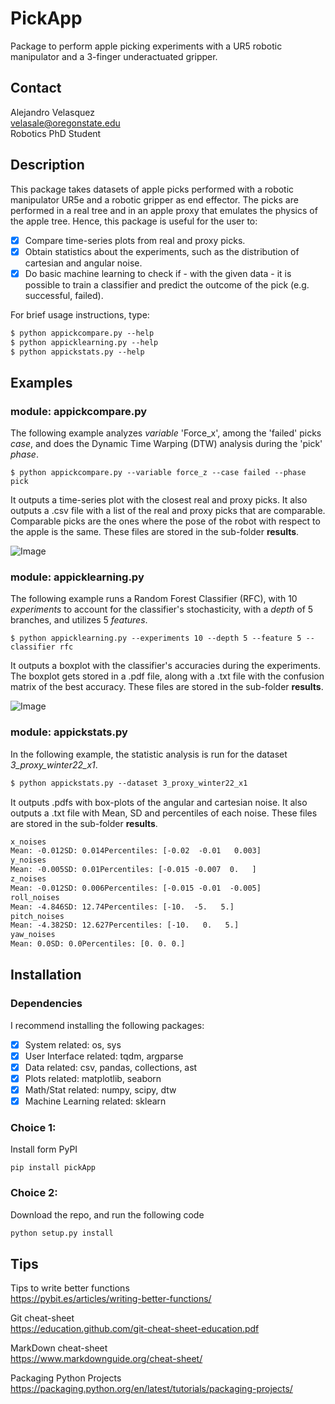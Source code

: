 # PickApp
Package to perform apple picking experiments with a UR5 robotic manipulator and a 3-finger underactuated gripper. 

## Contact
Alejandro Velasquez  
velasale@oregonstate.edu  
Robotics PhD Student

## Description
This package takes datasets of apple picks performed with a robotic manipulator UR5e and a robotic gripper as end effector.
The picks are performed in a real tree and in an apple proxy that emulates the physics of the apple tree.
Hence, this package is useful for the user to:
- [x] Compare time-series plots from real and proxy picks.
- [x] Obtain statistics about the experiments, such as the distribution of cartesian and angular noise.
- [x] Do basic machine learning to check if - with the given data - it is possible to train a classifier and predict the outcome of the pick (e.g. successful, failed).

For brief usage instructions, type:

```html
$ python appickcompare.py --help
$ python appicklearning.py --help
$ python appickstats.py --help 
```


## Examples
### module: appickcompare.py
The following example analyzes *variable* 'Force_x', among the 'failed' picks *case*, and does the Dynamic Time Warping (DTW) analysis during the 'pick' *phase*.
```
$ python appickcompare.py --variable force_z --case failed --phase pick
```
It outputs a time-series plot with the closest real and proxy picks.
It also outputs a .csv file with a list of the real and proxy picks that are comparable. Comparable picks are the ones where the pose of the robot with respect to the apple is the same.
These files are stored in the sub-folder **results**.

![Image](https://github.com/velasale/PickApp/blob/main/results/%20force_z__during__pick.png)


### module: appicklearning.py
The following example runs a Random Forest Classifier (RFC), with 10 *experiments* to account for the classifier's stochasticity, with a *depth* of 5 branches, and utilizes 5 *features*.
```
$ python appicklearning.py --experiments 10 --depth 5 --feature 5 --classifier rfc 
```
It outputs a boxplot with the classifier's accuracies during the experiments.
The boxplot gets stored in a .pdf file, along with a .txt file with the confusion matrix of the best accuracy.
These files are stored in the sub-folder **results**.

![Image](https://github.com/velasale/PickApp/blob/main/results/ML_RFC%20accuracy.png)

### module: appickstats.py
In the following example, the statistic analysis is run for the dataset *3_proxy_winter22_x1*.
```html
$ python appickstats.py --dataset 3_proxy_winter22_x1
```
It outputs .pdfs with box-plots of the angular and cartesian noise.
It also outputs a .txt file with Mean, SD and percentiles of each noise.
These files are stored in the sub-folder **results**.

```html
x_noises
Mean: -0.012SD: 0.014Percentiles: [-0.02  -0.01   0.003]
y_noises
Mean: -0.005SD: 0.01Percentiles: [-0.015 -0.007  0.   ]
z_noises
Mean: -0.012SD: 0.006Percentiles: [-0.015 -0.01  -0.005]
roll_noises
Mean: -4.846SD: 12.74Percentiles: [-10.  -5.   5.]
pitch_noises
Mean: -4.382SD: 12.627Percentiles: [-10.   0.   5.]
yaw_noises
Mean: 0.0SD: 0.0Percentiles: [0. 0. 0.]
```


## Installation

### Dependencies
I recommend installing the following packages:
- [x] System related: os, sys
- [x] User Interface related: tqdm, argparse
- [x] Data related: csv, pandas, collections, ast
- [x] Plots related: matplotlib, seaborn
- [x] Math/Stat related: numpy, scipy, dtw
- [x] Machine Learning related: sklearn

### Choice 1:
Install form PyPI
```
pip install pickApp
```

### Choice 2: 
Download the repo, and run the following code
```html
python setup.py install
```


## Tips
Tips to write better functions  
https://pybit.es/articles/writing-better-functions/

Git cheat-sheet  
https://education.github.com/git-cheat-sheet-education.pdf

MarkDown cheat-sheet  
https://www.markdownguide.org/cheat-sheet/

Packaging Python Projects  
https://packaging.python.org/en/latest/tutorials/packaging-projects/